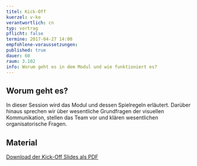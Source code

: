 ```yaml
---
titel: Kick-Off
kuerzel: v-ko
verantwortlich: cn
typ: vortrag
pflicht: false
termine: 2017-04-27 14:00
empfohlene-voraussetzungen: 
published: true
dauer: 60
raum: 3.102
info: Worum geht es in dem Modul und wie funktioniert es?
---
```


## Worum geht es?

In dieser Session wird das Modul und dessen Spielregeln erläutert. Darüber hinaus sprechen wir über wesentliche Grundfragen der visuellen Kommunikation, stellen das Team vor und klären wesentlichen organisatorische Fragen.

## Material

<p><a href="https://th-koeln.github.io/mi-bachelor-gdvk/download/inputs/about-gdvk.pdf">Download der Kick-Off Slides als PDF</a></p>